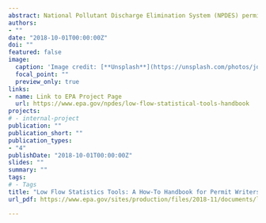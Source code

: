 ```yaml
---
abstract: National Pollutant Discharge Elimination System (NPDES) permit writers often need to calculate low flow statistics for reasonable potential analyses and water quality-based effluent limitation (WQBEL) calculations or to confirm estimates provided by the permittee during the NPDES permit development process. The typical calculation procedures for low flow statistics are complex and cumbersome to execute by hand or with spreadsheet-based tools. However, several software applications that greatly simplify this process are available to permit writers. The purpose of this handbook is to help permit writers estimate low flow statistic values in a variety of situations using these free, publicly available tools.
authors:
- ""
date: "2018-10-01T00:00:00Z"
doi: ""
featured: false
image:
  caption: 'Image credit: [**Unsplash**](https://unsplash.com/photos/jdD8gXaTZsc)'
  focal_point: ""
  preview_only: true
links:
- name: Link to EPA Project Page
  url: https://www.epa.gov/npdes/low-flow-statistical-tools-handbook
projects:
# - internal-project
publication: ""   
publication_short: ""
publication_types:
- "4"
publishDate: "2018-10-01T00:00:00Z"
slides: ""
summary: ""
tags: 
# - Tags
title: "Low Flow Statistics Tools: A How-To Handbook for Permit Writers"
url_pdf: https://www.epa.gov/sites/production/files/2018-11/documents/low_flow_stats_tools_handbook.pdf

---
```


